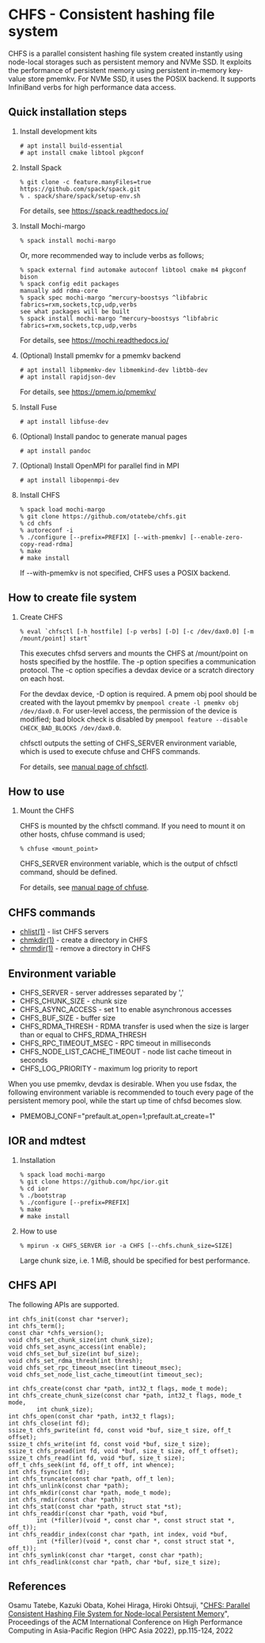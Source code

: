 # CHFS - Consistent hashing file system

CHFS is a parallel consistent hashing file system created instantly using node-local storages such as persistent memory and NVMe SSD.  It exploits the performance of persistent memory using persistent in-memory key-value store pmemkv.  For NVMe SSD, it uses the POSIX backend.  It supports InfiniBand verbs for high performance data access.

## Quick installation steps

1. Install development kits

       # apt install build-essential
       # apt install cmake libtool pkgconf

1. Install Spack

       % git clone -c feature.manyFiles=true https://github.com/spack/spack.git
       % . spack/share/spack/setup-env.sh

   For details, see https://spack.readthedocs.io/

1. Install Mochi-margo

       % spack install mochi-margo

   Or, more recommended way to include verbs as follows;

       % spack external find automake autoconf libtool cmake m4 pkgconf bison
       % spack config edit packages
       manually add rdma-core
       % spack spec mochi-margo ^mercury~boostsys ^libfabric fabrics=rxm,sockets,tcp,udp,verbs
       see what packages will be built
       % spack install mochi-margo ^mercury~boostsys ^libfabric fabrics=rxm,sockets,tcp,udp,verbs

   For details, see https://mochi.readthedocs.io/

1. (Optional) Install pmemkv for a pmemkv backend

       # apt install libpmemkv-dev libmemkind-dev libtbb-dev
       # apt install rapidjson-dev

   For details, see https://pmem.io/pmemkv/

1. Install Fuse

       # apt install libfuse-dev

1. (Optional) Install pandoc to generate manual pages

       # apt install pandoc

1. (Optional) Install OpenMPI for parallel find in MPI

       # apt install libopenmpi-dev

1. Install CHFS

       % spack load mochi-margo
       % git clone https://github.com/otatebe/chfs.git
       % cd chfs
       % autoreconf -i
       % ./configure [--prefix=PREFIX] [--with-pmemkv] [--enable-zero-copy-read-rdma]
       % make
       # make install

   If --with-pmemkv is not specified, CHFS uses a POSIX backend.

## How to create file system

1. Create CHFS

       % eval `chfsctl [-h hostfile] [-p verbs] [-D] [-c /dev/dax0.0] [-m /mount/point] start`

   This executes chfsd servers and mounts the CHFS at /mount/point on hosts specified by the hostfile.  The -p option specifies a communication protocol.  The -c option specifies a devdax device or a scratch directory on each host.

   For the devdax device, -D option is required.  A pmem obj pool should be created with the layout pmemkv by `pmempool create -l pmemkv obj /dev/dax0.0`.  For user-level access, the permission of the device is modified; bad block check is disabled by `pmempool feature --disable CHECK_BAD_BLOCKS /dev/dax0.0`.

   chfsctl outputs the setting of CHFS_SERVER environment variable, which is used to execute chfuse and CHFS commands.

   For details, see [manual page of chfsctl](doc/chfsctl.1.md).

## How to use

1. Mount the CHFS

   CHFS is mounted by the chfsctl command.  If you need to mount it on other hosts, chfuse command is used;

       % chfuse <mount_point>

   CHFS_SERVER environment variable, which is the output of chfsctl command, should be defined.

   For details, see [manual page of chfuse](doc/chfuse.1.md).

## CHFS commands

- [chlist(1)](doc/chlist.1.md) - list CHFS servers
- [chmkdir(1)](doc/chmkdir.1.md) - create a directory in CHFS
- [chrmdir(1)](doc/chrmdir.1.md) - remove a directory in CHFS

## Environment variable

- CHFS_SERVER - server addresses separated by ','
- CHFS_CHUNK_SIZE - chunk size
- CHFS_ASYNC_ACCESS - set 1 to enable asynchronous accesses
- CHFS_BUF_SIZE - buffer size
- CHFS_RDMA_THRESH - RDMA transfer is used when the size is larger than or equal to CHFS_RDMA_THRESH
- CHFS_RPC_TIMEOUT_MSEC - RPC timeout in milliseconds
- CHFS_NODE_LIST_CACHE_TIMEOUT - node list cache timeout in seconds
- CHFS_LOG_PRIORITY - maximum log priority to report

When you use pmemkv, devdax is desirable.  When you use fsdax, the following environment variable is recommended to touch every page of the persistent memory pool, while the start up time of chfsd becomes slow.

- PMEMOBJ_CONF="prefault.at_open=1;prefault.at_create=1"

## IOR and mdtest

1. Installation

       % spack load mochi-margo
       % git clone https://github.com/hpc/ior.git
       % cd ior
       % ./bootstrap
       % ./configure [--prefix=PREFIX]
       % make
       # make install

1. How to use

       % mpirun -x CHFS_SERVER ior -a CHFS [--chfs.chunk_size=SIZE]

   Large chunk size, i.e. 1 MiB, should be specified for best performance.

## CHFS API

The following APIs are supported.

    int chfs_init(const char *server);
    int chfs_term();
    const char *chfs_version();
    void chfs_set_chunk_size(int chunk_size);
    void chfs_set_async_access(int enable);
    void chfs_set_buf_size(int buf_size);
    void chfs_set_rdma_thresh(int thresh);
    void chfs_set_rpc_timeout_msec(int timeout_msec);
    void chfs_set_node_list_cache_timeout(int timeout_sec);

    int chfs_create(const char *path, int32_t flags, mode_t mode);
    int chfs_create_chunk_size(const char *path, int32_t flags, mode_t mode,
            int chunk_size);
    int chfs_open(const char *path, int32_t flags);
    int chfs_close(int fd);
    ssize_t chfs_pwrite(int fd, const void *buf, size_t size, off_t offset);
    ssize_t chfs_write(int fd, const void *buf, size_t size);
    ssize_t chfs_pread(int fd, void *buf, size_t size, off_t offset);
    ssize_t chfs_read(int fd, void *buf, size_t size);
    off_t chfs_seek(int fd, off_t off, int whence);
    int chfs_fsync(int fd);
    int chfs_truncate(const char *path, off_t len);
    int chfs_unlink(const char *path);
    int chfs_mkdir(const char *path, mode_t mode);
    int chfs_rmdir(const char *path);
    int chfs_stat(const char *path, struct stat *st);
    int chfs_readdir(const char *path, void *buf,
            int (*filler)(void *, const char *, const struct stat *, off_t));
    int chfs_readdir_index(const char *path, int index, void *buf,
            int (*filler)(void *, const char *, const struct stat *, off_t));
    int chfs_symlink(const char *target, const char *path);
    int chfs_readlink(const char *path, char *buf, size_t size);

## References

Osamu Tatebe, Kazuki Obata, Kohei Hiraga, Hiroki Ohtsuji, "[CHFS: Parallel Consistent Hashing File System for Node-local Persistent Memory](https://dl.acm.org/doi/fullHtml/10.1145/3492805.3492807)", Proceedings of the ACM International Conference on High Performance Computing in Asia-Pacific Region (HPC Asia 2022), pp.115-124, 2022
